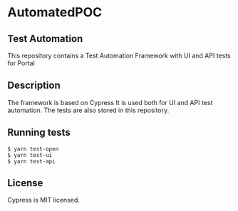 # AutomatedPOC

## Test Automation
This repository contains a Test Automation Framework with UI and API tests for Portal

## Description
The framework is based on Cypress
It is used both for UI and API test automation. The tests are also stored in this repository.

## Running tests
```
$ yarn test-open
$ yarn test-ui
$ yarn test-api
```
## License
Cypress is MIT licensed.
